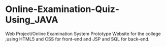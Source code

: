 # Online-Examination-Quiz-Using_JAVA
Web Project/Online Examination System Prototype Website for the college ,using HTML5 and CSS for front-end and JSP and SQL for back-end.
